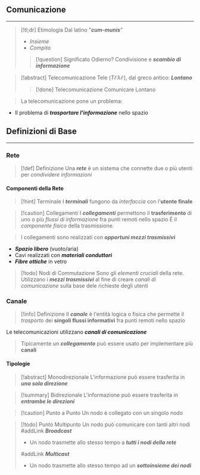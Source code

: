 ## Comunicazione
---
>[!tl;dr] Etimologia
>Dal latino "***cum-munis***"
>- *Insieme*
>- *Compito*
>
>>[!question] Significato Odierno?
>>Condivisione e ***scambio di informazione***

>[!abstract] Telecomunicazione
>Tele ($T \mathcal{E} \lambda\mathcal{E}$), dal greco antico: ***Lontano***
>>[!done] Telecomunicazione
>>Comunicare Lontano

>La telecomunicazione pone un problema:
- Il problema di ***trasportare l'informazione*** nello spazio

## Definizioni di Base
---
### Rete
>[!def] Definizione
>Una ***rete*** è un sistema che connette due o più utenti per *condividere informazioni*

#### Componenti della Rete
>[!hint] Terminale
>I ***terminali*** fungono da *interfaccia* con l'**utente finale**

>[!caution] Collegamenti
>I ***collegamenti*** permettono il **trasferimento** di uno o più *flussi di informazione* fra punti remoti nello spazio
>È il *componente fisico* della trasmissione.

>I collegamenti sono realizzati con ***opportuni mezzi trasmissivi***
- ***Spazio libero*** (vuoto/aria)
- Cavi realizzati con ***materiali conduttori***
- ***Fibre ottiche*** in vetro

>[!todo] Nodi di Commutazione
>Sono gli *elementi cruciali* della rete.
>Utilizzano i ***mezzi trasmissivi*** al fine di creare *canali di comunicazione* sulla base dele richieste degli utenti
### Canale
>[!info] Definizione
>Il ***canale*** è l'entità logica o fisica che permette il *trasporto* dei **singoli flussi informativi** fra punti remoti nello spazio

Le telecomunicazioni utilizzano ***canali di comunicazione***

>Tipicamente un ***collegamento*** può essere usato per implementare più **canali**
#### Tipologie
>[!abstract] Monodirezionale
>L'informazione può essere trasferita in ***una sola direzione***

>[!summary] Bidirezionale
>L'informazione può essere trasferita in ***entrambe le direzioni***

>[!caution] Punto a Punto
>Un nodo è collegato con un singolo nodo

>[!todo] Punto Multipunto
>Un nodo può comunicare con tanti altri nodi
> #addLink ***Broadcast***
> - Un nodo trasmette allo stesso tempo a ***tutti i nodi della rete***
>
> #addLink ***Multicast***
> - Un nodo trasmette allo stesso tempo ad un ***sottoinsieme dei nodi***

